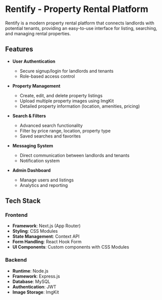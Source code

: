 # Rentify - Property Rental Platform



Rentify is a modern property rental platform that connects landlords with potential tenants, providing an easy-to-use interface for listing, searching, and managing rental properties.

## Features

- **User Authentication**
  - Secure signup/login for landlords and tenants
  - Role-based access control

- **Property Management**
  - Create, edit, and delete property listings
  - Upload multiple property images using ImgKit
  - Detailed property information (location, amenities, pricing)

- **Search & Filters**
  - Advanced search functionality
  - Filter by price range, location, property type
  - Saved searches and favorites

- **Messaging System**
  - Direct communication between landlords and tenants
  - Notification system

- **Admin Dashboard**
  - Manage users and listings
  - Analytics and reporting

## Tech Stack

### Frontend
- **Framework**: Next.js (App Router)
- **Styling**: CSS Modules
- **State Management**: Context API
- **Form Handling**: React Hook Form
- **UI Components**: Custom components with CSS Modules

### Backend
- **Runtime**: Node.js
- **Framework**: Express.js
- **Database**: MySQL
- **Authentication**: JWT
- **Image Storage**: ImgKit
